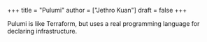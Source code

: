 +++
title = "Pulumi"
author = ["Jethro Kuan"]
draft = false
+++

Pulumi is like Terraform, but uses a real programming language for declaring infrastructure.
